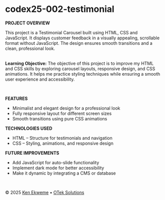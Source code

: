 # codex25-002-testimonial

<p><strong>PROJECT OVERVIEW</strong></p>
This project is a Testimonial Carousel built using HTML, CSS and JavaScript. It displays customer feedback in a visually appealing, scrollable format without JavaScript. The design ensures smooth transitions and a clean, professional look.
<br><br>
<p><strong>Learning Objective:</strong> The objective of this project is to improve my HTML and CSS skills by exploring carousel layouts, responsive design, and CSS animations. It helps me practice styling techniques while ensuring a smooth user experience and accessibility.</p>
<br>
<p><strong>FEATURES</strong></p>
<ul>
  <li>Minimalist and elegant design for a professional look</li>
  <li>Fully responsive layout for different screen sizes</li>
  <li>Smooth transitions using pure CSS animations</li>
</ul>
<p><strong>TECHNOLOGIES USED</strong></p>
<ul>
  <li>HTML – Structure for testimonials and navigation</li>
  <li>CSS – Styling, animations, and responsive design</li>
</ul>
<p><strong>FUTURE IMPROVEMENTS</strong></p>
<ul>
  <li>Add JavaScript for auto-slide functionality</li>
  <li>Implement dark mode for better accessibility</li>
  <li>Make it dynamic by integrating a CMS or database</li>
</ul>
<br>
<footer>
    <p>&copy; 2025 <a href="https://www.linkedin.com/in/ekweme-ken" target="_blank">Ken Ekweme</a> &bull; <a href="https://www.oteksolutions.net" target="_blank">OTek Solutions</a></p>
</footer>
